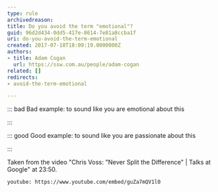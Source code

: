 ```yaml
---
type: rule
archivedreason: 
title: Do you avoid the term "emotional"?
guid: 96d2d434-0dd5-417e-8614-7e81a8ccba1f
uri: do-you-avoid-the-term-emotional
created: 2017-07-18T18:09:19.0000000Z
authors:
- title: Adam Cogan
  url: https://ssw.com.au/people/adam-cogan
related: []
redirects:
- avoid-the-term-emotional

---
```


::: bad
Bad example: to sound like you are emotional about this

:::


::: good
Good example: to sound like you are passionate about this

:::


<!--endintro-->

Taken from the video "Chris Voss: "Never Split the Difference" | Talks at Google" at 23:50.


`youtube: https://www.youtube.com/embed/guZa7mQV1l0`
